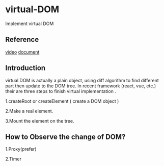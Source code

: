 # virtual-DOM
Implement  virtual DOM 
## Reference 
[video](https://www.youtube.com/watch?v=85gJMUEcnkc&list=PLo3rprOUyd4No6uFxJ5DU1J43U2x5EZZK&index=1&t=1403s)
[document](https://medium.com/%E6%89%8B%E5%AF%AB%E7%AD%86%E8%A8%98/build-a-simple-virtual-dom-5cf12ccf379f)
## Introduction 
virtual DOM is actually a plain object, using diff algorithm to find different part then update to the DOM tree.
In recent framework (react, vue, etc.) their are three steps to finish virtual implementation . 

1.createRoot or createElement ( create a DOM object )

2.Make a real element.

3.Mount the element on the tree.

## How to Observe the change of DOM?
1.Proxy(prefer)

2.Timer

